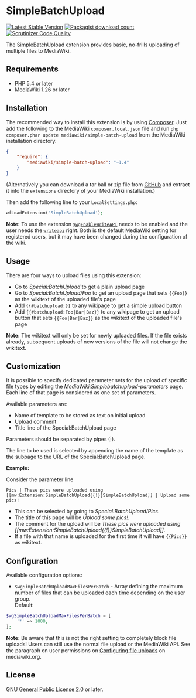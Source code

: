 # SimpleBatchUpload

[![Latest Stable Version](https://poser.pugx.org/mediawiki/simple-batch-upload/v/stable)](https://packagist.org/packages/mediawiki/simple-batch-upload)
[![Packagist download count](https://poser.pugx.org/mediawiki/simple-batch-upload/downloads)](https://packagist.org/packages/mediawiki/simple-batch-upload)
[![Scrutinizer Code Quality](https://scrutinizer-ci.com/g/s7eph4n/SimpleBatchUpload/badges/quality-score.png?b=master)](https://scrutinizer-ci.com/g/s7eph4n/SimpleBatchUpload/?branch=master)

The [SimpleBatchUpload][mw-simple-batch-upload] extension provides basic,
no-frills uploading of multiple files to MediaWiki.

## Requirements

- PHP 5.4 or later
- MediaWiki 1.26 or later

## Installation

The recommended way to install this extension is by using [Composer][composer].
Just add the following to the MediaWiki `composer.local.json` file and run
`php composer.phar update mediawiki/simple-batch-upload` from the MediaWiki
installation directory.

```json
{
	"require": {
		"mediawiki/simple-batch-upload": "~1.4"
	}
}
```

(Alternatively you can download a tar ball or zip file from
[GitHub](https://github.com/s7eph4n/SimpleBatchUpload/releases/latest)
and extract it into the `extensions` directory of your MediaWiki installation.)

Then add the following line to your `LocalSettings.php`:
```php
wfLoadExtension('SimpleBatchUpload');
```

**Note:** To use the extension [`$wgEnableWriteAPI`][$wgEnableWriteAPI] needs to
be enabled and the user needs the [`writeapi`][writeapi] right. Both is the
default MediaWiki setting for registered users, but it may have been changed
during the configuration of the wiki.

## Usage

There are four ways to upload files using this extension:
* Go to _Special:BatchUpload_ to get a plain upload page
* Go to _Special:BatchUpload/Foo_ to get an upload page that sets `{{Foo}}` as
  the wikitext of the uploaded file's page
* Add `{{#batchupload:}}` to any wikipage to get a simple upload button
* Add `{{#batchupload:Foo|Bar|Baz}}` to any wikipage to get an upload button
  that sets `{{Foo|Bar|Baz}}` as the wikitext of the uploaded file's page  

**Note:** The wikitext will only be set for newly uploaded files. If the file
exists already, subsequent uploads of new versions of the file will not change
the wikitext.

## Customization

It is possible to specify dedicated parameter sets for the upload of specific
file types by editing the _MediaWiki:Simplebatchupload-parameters_ page. Each
line of that page is considered as one set of parameters.

Available parameters are:
 * Name of template to be stored as text on initial upload
 * Upload comment
 * Title line of the Special:BatchUpload page

Parameters should be separated by pipes (|).

The line to be used is selected by appending the name of the template as the
subpage to the URL of the Special:BatchUpload page.

__Example:__

Consider the parameter line
```
Pics | These pics were uploaded using [[mw:Extension:SimpleBatchUpload{{!}}SimpleBatchUpload]] | Upload some pics!
```

* This can be selected by going to _Special:BatchUpload/Pics_.
* The title of this page will be _Upload some pics!_.
* The comment for the upload will be _These pics were uploaded using [[mw:Extension:SimpleBatchUpload{{!}}SimpleBatchUpload]]_.
* If a file with that name is uploaded for the first time it will have `{{Pics}}` as wikitext.

## Configuration

Available configuration options:

* `$wgSimpleBatchUploadMaxFilesPerBatch` - Array defining the maximum number of
files that can be uploaded each time depending on the user group. <br> Default:
``` php
$wgSimpleBatchUploadMaxFilesPerBatch = [
	'*' => 1000,
];
```

**Note:** Be aware that this is not the right setting to completely block file
uploads! Users can still use the normal file upload or the MediaWiki API. See
the paragraph on user permissions on
[Configuring file uploads](https://www.mediawiki.org/wiki/Manual:Configuring_file_uploads#Upload_permissions)
on mediawiki.org.


## License

[GNU General Public License 2.0][license] or later.

[license]: https://www.gnu.org/copyleft/gpl.html
[mw-simple-batch-upload]: https://www.mediawiki.org/wiki/Extension:SimpleBatchUpload
[composer]: https://getcomposer.org/
[$wgEnableWriteAPI]: https://www.mediawiki.org/wiki/Manual:$wgEnableWriteAPI
[writeapi]: https://www.mediawiki.org/wiki/Manual:User_rights#List_of_permissions
